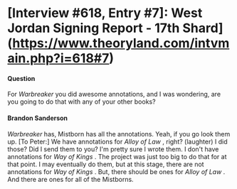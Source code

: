 # [Interview #618, Entry #7]: West Jordan Signing Report - 17th Shard](https://www.theoryland.com/intvmain.php?i=618#7)

#### Question

For
*Warbreaker*
you did awesome annotations, and I was wondering, are you going to do that with any of your other books?

#### Brandon Sanderson

*Warbreaker*
has, Mistborn has all the annotations. Yeah, if you go look them up. [To Peter:] We have annotations for
*Alloy of Law*
, right? (laughter) I did those? Did I send them to you? I'm pretty sure I wrote them. I don't have annotations for
*Way of Kings*
. The project was just too big to do that for at that point. I may eventually do them, but at this stage, there are not annotations for
*Way of Kings*
. But, there should be ones for
*Alloy of Law*
. And there are ones for all of the Mistborns.

